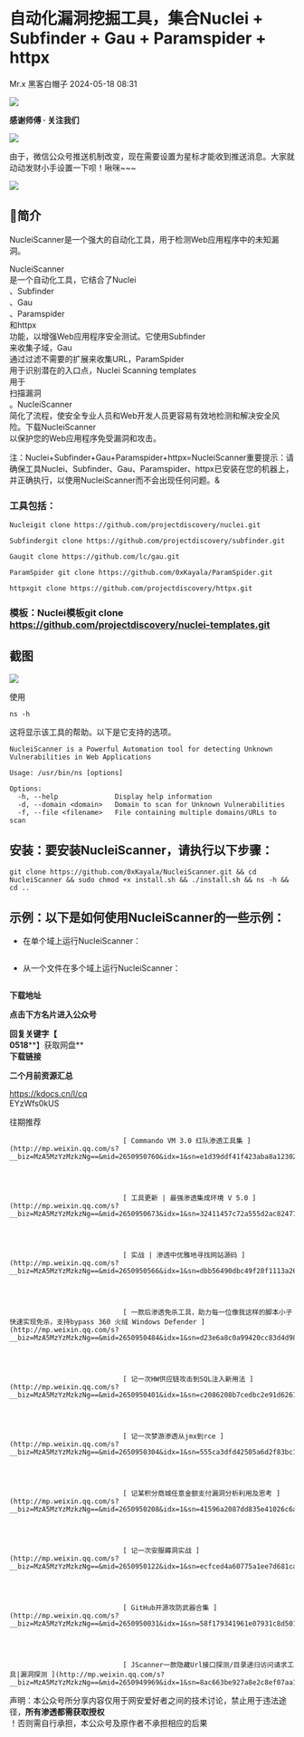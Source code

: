#  自动化漏洞挖掘工具，集合Nuclei + Subfinder + Gau + Paramspider + httpx   
Mr.x  黑客白帽子   2024-05-18 08:31  
  
![](https://mmbiz.qpic.cn/mmbiz_png/PJG3jJlPv0w6V8YUTyNSuV2udfyY3rWyR6V1UeHWuiab6T80I5ldZicZswCnrbicD4ibpaDMqCZ6UvFmhWLyTzptSA/640?wx_fmt=png&random=0.6636094571400317&random=0.6219011309810436&random=0.21191420540585404 "")  
  
**感谢师傅 · 关注我们**  
  
![](https://mmbiz.qpic.cn/mmbiz_png/PJG3jJlPv0w6V8YUTyNSuV2udfyY3rWyR6V1UeHWuiab6T80I5ldZicZswCnrbicD4ibpaDMqCZ6UvFmhWLyTzptSA/640?wx_fmt=png&random=0.9829534454876507&random=0.2787622380037358&random=0.29583791053286834 "")  
  
  
由于，微信公众号推送机制改变，现在需要设置为星标才能收到推送消息。大家就动动发财小手设置一下呗！啾咪~~~  
  
![](https://mmbiz.qpic.cn/mmbiz_png/PJG3jJlPv0y50hQk1TiaBIAnSjzqkmZcPS4TWvohHfHPTVUBWM2mFxcqwhiaZKaQM6S7t11fuiajZ2zZqXD5hJJmA/640?wx_fmt=png "")  
  
  
## 🌟简介  
  
NucleiScanner是一个强大的自动化工具，用于检测Web应用程序中的未知漏洞。  
  
NucleiScanner  
是一个自动化工具，它结合了Nuclei  
、Subfinder  
、Gau  
、Paramspider  
和httpx  
功能，以增强Web应用程序安全测试。它使用Subfinder  
来收集子域，Gau  
通过过滤不需要的扩展来收集URL，ParamSpider  
用于识别潜在的入口点，Nuclei Scanning templates  
用于  
扫描漏洞  
。NucleiScanner  
简化了流程，使安全专业人员和Web开发人员更容易有效地检测和解决安全风险。下载NucleiScanner  
以保护您的Web应用程序免受漏洞和攻击。  
  
注：Nuclei+Subfinder+Gau+Paramspider+httpx=NucleiScanner重要提示：请确保工具Nuclei、Subfinder、Gau、Paramspider、httpx已安装在您的机器上，并正确执行，以使用NucleiScanner而不会出现任何问题。&  
### 工具包括：  
  
  
```
Nucleigit clone https://github.com/projectdiscovery/nuclei.git

Subfindergit clone https://github.com/projectdiscovery/subfinder.git

Gaugit clone https://github.com/lc/gau.git

ParamSpider git clone https://github.com/0xKayala/ParamSpider.git

httpxgit clone https://github.com/projectdiscovery/httpx.git
```  
  
  
### 模板：Nuclei模板git clone https://github.com/projectdiscovery/nuclei-templates.git  
## 截图  
  
  
![](https://mmbiz.qpic.cn/sz_mmbiz_png/PJG3jJlPv0yE1DqXrgicZOLiajr3wU77zxvhrB86Kzb63iav0250moPazMicJZKau6kXFQh2aicMk1NtP59t5XrpJqQ/640?wx_fmt=png&from=appmsg "")  
  
使用  
  
```
ns -h
```  
  
  
这将显示该工具的帮助。以下是它支持的选项。  
```
NucleiScanner is a Powerful Automation tool for detecting Unknown Vulnerabilities in Web Applications

Usage: /usr/bin/ns [options]

Options:
  -h, --help              Display help information
  -d, --domain <domain>   Domain to scan for Unknown Vulnerabilities
  -f, --file <filename>   File containing multiple domains/URLs to scan
```  
  
## 安装：要安装NucleiScanner，请执行以下步骤：  
```
git clone https://github.com/0xKayala/NucleiScanner.git && cd NucleiScanner && sudo chmod +x install.sh && ./install.sh && ns -h && cd ..

```  
  
## 示例：以下是如何使用NucleiScanner的一些示例：  
- 在单个域上运行NucleiScanner：  
```
```  
  
  
- 从一个文件在多个域上运行NucleiScanner：  
```
```  
  
  
  
[](http://mp.weixin.qq.com/s?__biz=MzA5MzYzMzkzNg==&mid=2650939865&idx=1&sn=773462fd879df4c210ad316ed538483a&chksm=8bac6d26bcdbe4302b3b28dac2f62deaa16dc687bff0062a8ca5d90f6b124e3d2685544fdc03&scene=21#wechat_redirect)  
  
**下载地址**  
  
**点击下方名片进入公众号**  
  
**回复关键字【**  
**0518****】获取网盘**  
**下载链接**  
  
**二个月前资源汇总**  
  
https://kdocs.cn/l/cq  
EYzWfs0kUS  
  
  
  

								  

									  

										  

											  
往期推荐  

										  

									  

									  

								[ Commando VM 3.0 红队渗透工具集 ](http://mp.weixin.qq.com/s?__biz=MzA5MzYzMzkzNg==&mid=2650950760&idx=1&sn=e1d39ddf41f423aba8a12302822ec744&chksm=8bac0097bcdb8981784433c2413c95286683cbb498fd138ebe5bb439bf7b213e320d050b432a&scene=21#wechat_redirect)  

							  
  

								[ 工具更新 | 最强渗透集成环境 V 5.0 ](http://mp.weixin.qq.com/s?__biz=MzA5MzYzMzkzNg==&mid=2650950673&idx=1&sn=32411457c72a555d2ac824777e0d6fc8&chksm=8bac00eebcdb89f857f90279fd1e64de07dbec32044116780602c4f749a8d6fa9f67567cd984&scene=21#wechat_redirect)  

							  
  

								[ 实战 | 渗透中优雅地寻找网站源码 ](http://mp.weixin.qq.com/s?__biz=MzA5MzYzMzkzNg==&mid=2650950566&idx=1&sn=dbb56490dbc49f28f1113a26dcfd613f&chksm=8bac0759bcdb8e4f01e5b64ea1448918473489168dd97a8d968e0a27c818ce1884f9541473cd&scene=21#wechat_redirect)  

							  
  

								[ 一款后渗透免杀工具，助力每一位像我这样的脚本小子快速实现免杀，支持bypass 360 火绒 Windows Defender ](http://mp.weixin.qq.com/s?__biz=MzA5MzYzMzkzNg==&mid=2650950484&idx=1&sn=d23e6a8c0a99420cc83d4d9813d48be8&chksm=8bac07abbcdb8ebd8013f21b735f57c1ffdabd5e9304448004ab7d42b9bb7c502614ee77497e&scene=21#wechat_redirect)  

							  
  

								[ 记一次HW供应链攻击到SQL注入新用法 ](http://mp.weixin.qq.com/s?__biz=MzA5MzYzMzkzNg==&mid=2650950401&idx=1&sn=c2086208b7cedbc2e91d62615ade54ab&chksm=8bac07febcdb8ee8a6eb75b0366b339e130623c757d6bd5ae9b0822ae72ec95af6c371d585b9&scene=21#wechat_redirect)  

							  
  

								[ 记一次梦游渗透从jmx到rce ](http://mp.weixin.qq.com/s?__biz=MzA5MzYzMzkzNg==&mid=2650950304&idx=1&sn=555ca3dfd42505a6d2f83bc1b19d3c11&chksm=8bac065fbcdb8f498e7dfd414e9d26cf4bd35be962e8550299b84d16430742b3356bef7f6e3f&scene=21#wechat_redirect)  

							  
  

								[ 记某积分商城任意金额支付漏洞分析利用及思考 ](http://mp.weixin.qq.com/s?__biz=MzA5MzYzMzkzNg==&mid=2650950208&idx=1&sn=41596a2087dd835e41026c6a1f7f6c76&chksm=8bac06bfbcdb8fa939c39f8d0ac6aa2d7c5ba2d25fafb0777a4376bc98f964347ec17e858279&scene=21#wechat_redirect)  

							  
  

								[ 记一次安服薅洞实战 ](http://mp.weixin.qq.com/s?__biz=MzA5MzYzMzkzNg==&mid=2650950122&idx=1&sn=ecfced4a60775a1ee7d681ca868c82ba&chksm=8bac0515bcdb8c03f0e0020fe6e0d590df5c7bfcc55243d562edfbd8253268e41bcf1659d9c6&scene=21#wechat_redirect)  

							  
  

								[ GitHub开源攻防武器合集 ](http://mp.weixin.qq.com/s?__biz=MzA5MzYzMzkzNg==&mid=2650950031&idx=1&sn=58f179341961e07931c8d501c7af51a0&chksm=8bac0570bcdb8c66c1d0870abd37ff4bf741a6e4e37b505ce3868e51733e628cfd8abb6dd0fe&scene=21#wechat_redirect)  

							  
  

								[ JScanner一款隐藏Url接口探测/目录递归访问请求工具|漏洞探测 ](http://mp.weixin.qq.com/s?__biz=MzA5MzYzMzkzNg==&mid=2650949969&idx=1&sn=8ac663be927a8e2c8ef07aa1269724c8&chksm=8bac05aebcdb8cb862b879cc660129c8531115196e09e50da20edbcf54729d9dc3ebf380574c&scene=21#wechat_redirect)  

							  
  
  
  
声明：本公众号所分享内容仅用于网安爱好者之间的技术讨论，禁止用于违法途径，**所有渗透都需获取授权**  
！否则需自行承担，本公众号及原作者不承担相应的后果  
```
```  
  
  

